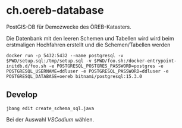 # ch.oereb-database

PostGIS-DB für Demozwecke des ÖREB-Katasters.

Die Datenbank mit den leeren Schemen und Tabellen wird wird beim erstmaligen Hochfahren erstellt und die Schemen/Tabellen werden  

```
docker run -p 5432:5432 --name postgresql -v $PWD/setup.sql:/tmp/setup.sql -v $PWD/foo.sh:/docker-entrypoint-initdb.d/foo.sh -e POSTGRESQL_POSTGRES_PASSWORD=postgres -e POSTGRESQL_USERNAME=ddluser -e POSTGRESQL_PASSWORD=ddluser -e POSTGRESQL_DATABASE=oereb bitnami/postgresql:15.3.0
```



## Develop

```
jbang edit create_schema_sql.java
```

Bei der Auswahl _VSCodium_ wählen.

